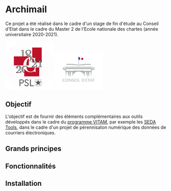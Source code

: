 # Archimail

Ce projet a été réalisé dans le cadre d'un stage de fin d'étude au Conseil d'Etat dans le cadre du Master 2 de l'Ecole nationale des chartes (année universitaire 2020-2021).


<p float="left">
  <img src="./images/enc.jpeg" alt="enc" width="30%" height="30%" />
  <img src="./images/ce.jpeg" alt="ce" width="30%" height="30%" /> 
</p>

<!-- 
<img src="./images/enc.jpeg" alt="enc" width="30%" height="30%"/>  |  <img src="./images/ce.jpeg" alt="ce" width="30%" height="30%"/> -->

<!-- 
<div align="center">
<img src="./images/enc.jpeg" alt="enc" width="30%" height="30%" align="left"/>
<img src="./images/ce.jpeg" alt="ce" width="30%" height="30%" align="right"/>
</div>
-->

## Objectif

L'objectif est de fournir des éléments complémentaires aux outils développés dans le cadre du [programme VITAM](https://www.programmevitam.fr/), par exemple les [SEDA Tools](https://github.com/ProgrammeVitam/sedatools), dans le cadre d'un projet de pérennisaton numérique des données de courriers électroniques. 

## Grands principes

## Fonctionnalités

## Installation
